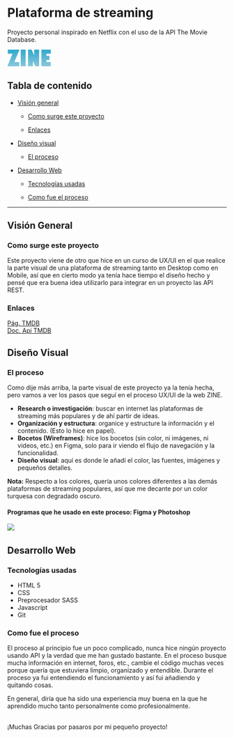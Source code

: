 <h1>Plataforma de streaming</h1>
<p>Proyecto personal inspirado en Netflix con el uso de la API The Movie Database.</p>
<a href="https://luciamouriz.github.io/zine/"><img src="https://github.com/luciamouriz/api-tmdb/blob/main/img/logo.png" width=100></a>

<h2>Tabla de contenido</h2>

<ul>
  <li><a href="#vision">Visión general</a></li>
  <ul>
    <li><a href="#proyecto">Como surge este proyecto</a></li>
  </ul>
  <ul>
    <li><a href="#enlaces">Enlaces</a></li>
  </ul>
</ul>
<ul>
  <li><a href="#visual">Diseño visual</a></li>
  <ul>
  <li><a href="#proceso">El proceso</a></li>
</ul>
</ul>
<ul>
  <li><a href="#desarrollo">Desarrollo Web</a></li>
  <ul>
    <li><a href="#tecnologias">Tecnologías usadas</a></li>
  </ul>
  <ul>
    <li><a href="#procesoweb">Como fue el proceso</a></li>
  </ul>
</ul>
<hr>
<h2 id="vision">Visión General</h2>
<h3 id="proyecto">Como surge este proyecto</h3>
<p>Este proyecto viene de otro que hice en un curso de UX/UI en el que realice la parte visual de una plataforma de streaming tanto en Desktop como en Mobile, así que en cierto modo ya tenía hace tiempo el diseño hecho y pensé que era buena idea utilizarlo para integrar en un proyecto las API REST.</p>
<h3 id="enlaces">Enlaces </h3>
<a href="https://www.themoviedb.org/">Pág. TMDB</a><br>
<a href="https://developers.themoviedb.org/3/getting-started/introduction">Doc. Api TMDB</a>


<h2 id="visual">Diseño Visual</h2>
<h3 id="proceso">El proceso</h3>
<p>Como dije más arriba, la parte visual de este proyecto ya la tenía hecha, pero vamos a ver los pasos que seguí en el proceso UX/UI de la web ZINE.</p>
<ul>
<li><b>Research o investigación</b>: buscar en internet las plataformas de streaming más populares y de ahí partir de ideas.</li>
<li><b>Organización y estructura</b>: organice y estructure la información y el contenido. (Esto lo hice en papel).</li>
<li><b>Bocetos (Wireframes)</b>: hice los bocetos (sin color, ni imágenes, ni videos, etc.) en Figma, solo para ir viendo el flujo de navegación y la funcionalidad. </li>
<li><b>Diseño visual</b>: aquí es donde le añadí el color, las fuentes, imágenes y pequeños detalles.</li>
</ul>
<p><b>Nota:</b> Respecto a los colores, quería unos colores diferentes a las demás plataformas de streaming populares, así que me decante por un color turquesa con degradado oscuro.<p>
<h4>Programas que he usado en este proceso: Figma y Photoshop</h4>
<img src="https://github.com/luciamouriz/api-tmdb/blob/main/img/zine_ui_web_app.png" width=400>
<h2 id="desarrollo">Desarrollo Web</h2>
<h3 id="tecnologias">Tecnologías usadas</h3>
<ul>
  <li>HTML 5</li>
  <li>CSS</li>
  <li>Preprocesador SASS</li>
  <li>Javascript</li>
  <li>Git</li>
</ul>
<h3 id="procesoweb">Como fue el proceso</h3>
<p>El proceso al principio fue un poco complicado, nunca hice ningún proyecto usando API y la verdad que me han gustado bastante. En el proceso busque mucha información en internet, foros, etc., cambie el código muchas veces porque quería que estuviera limpio, organizado y entendible. Durante el proceso ya fui entendiendo el funcionamiento y así fui añadiendo y quitando cosas.</p>
<p>En general, diría que ha sido una experiencia muy buena en la que he aprendido mucho tanto personalmente como profesionalmente.</p>
<br>
¡Muchas Gracias por pasaros por mi pequeño proyecto!
